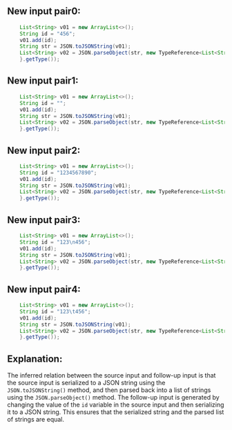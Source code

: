 ## New input pair0:
```java
    List<String> v01 = new ArrayList<>();
    String id = "456";
    v01.add(id);
    String str = JSON.toJSONString(v01);
    List<String> v02 = JSON.parseObject(str, new TypeReference<List<String>>() {
    }.getType());
```

## New input pair1:
```java
    List<String> v01 = new ArrayList<>();
    String id = "";
    v01.add(id);
    String str = JSON.toJSONString(v01);
    List<String> v02 = JSON.parseObject(str, new TypeReference<List<String>>() {
    }.getType());
```

## New input pair2:
```java
    List<String> v01 = new ArrayList<>();
    String id = "1234567890";
    v01.add(id);
    String str = JSON.toJSONString(v01);
    List<String> v02 = JSON.parseObject(str, new TypeReference<List<String>>() {
    }.getType());
```

## New input pair3:
```java
    List<String> v01 = new ArrayList<>();
    String id = "123\n456";
    v01.add(id);
    String str = JSON.toJSONString(v01);
    List<String> v02 = JSON.parseObject(str, new TypeReference<List<String>>() {
    }.getType());
```

## New input pair4:
```java
    List<String> v01 = new ArrayList<>();
    String id = "123\t456";
    v01.add(id);
    String str = JSON.toJSONString(v01);
    List<String> v02 = JSON.parseObject(str, new TypeReference<List<String>>() {
    }.getType());
```

## Explanation:
The inferred relation between the source input and follow-up input is that the source input is serialized to a JSON string using the `JSON.toJSONString()` method, and then parsed back into a list of strings using the `JSON.parseObject()` method. The follow-up input is generated by changing the value of the `id` variable in the source input and then serializing it to a JSON string. This ensures that the serialized string and the parsed list of strings are equal.
